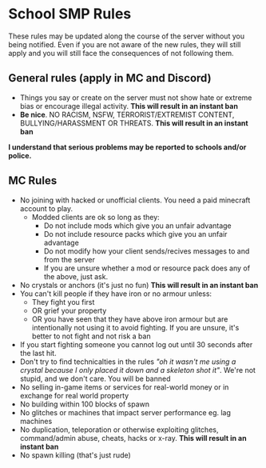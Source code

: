 # School SMP Rules
These rules may be updated along the course of the server without you being notified. Even if you are not aware of the new rules, they will still apply and you will still face the consequences of not following them.

## General rules (apply in MC and Discord)
- Things you say or create on the server must not show hate or extreme bias or encourage illegal activity. **This will result in an instant ban**
- **Be nice**. NO RACISM, NSFW, TERRORIST/EXTREMIST CONTENT, BULLYING/HARASSMENT OR THREATS. **This will result in an instant ban**

**I understand that serious problems may be reported to schools and/or police.**
## MC Rules
- No joining with hacked or unofficial clients. You need a paid minecraft account to play.
  - Modded clients are ok so long as they:
    - Do not include mods which give you an unfair advantage
    - Do not include resource packs which give you an unfair advantage
    - Do not modify how your client sends/recives messages to and from the server
    - If you are unsure whether a mod or resource pack does any of the above, just ask.
- No crystals or anchors (it's just no fun) **This will result in an instant ban**
- You can't kill people if they have iron or no armour unless:
  - They fight you first
  - OR grief your property
  - OR you have seen that they have above iron armour but are intentionally not using it to avoid fighting. If you are unsure, it's better to not fight and not risk a ban
- If you start fighting someone you cannot log out until 30 seconds after the last hit.
- Don't try to find technicalties in the rules *"oh it wasn't me using a crystal because I only placed it down and a skeleton shot it"*. We're not stupid, and we don't care. You will be banned
- No selling in-game items or services for real-world money or in exchange for real world property
- No building within 100 blocks of spawn
- No glitches or machines that impact server performance eg. lag machines
- No duplication, teleporation or otherwise exploiting glitches, command/admin abuse, cheats, hacks or x-ray. **This will result in an instant ban**
- No spawn killing (that's just rude)
